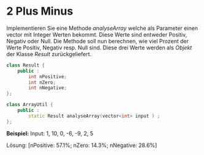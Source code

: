 # 2 Plus Minus

Implementieren Sie eine Methode *analyseArray* welche als Parameter einen vector mit Integer
Werten bekommt. Diese Werte sind entweder Positiv, Negativ oder Null. Die Methode soll nun
berechnen, wie viel Prozent der Werte Positiv, Negativ resp. Null sind. Diese drei Werte werden als
*Objekt* der Klasse *Result* zurückgeliefert.

```cpp
class Result {
	public :
		int nPositive;
		int nZero;
		int nNegative;
};
```

```cpp
class ArrayUtil {
	public :
		static Result analyseArray(vector<int> input ) ;
};
```

**Beispiel:**
Input: 1, 10, 0, -6, -9, 2, 5

Lösung: [nPositive: 57.1%; nZero: 14.3%; nNegative: 28.6%]
